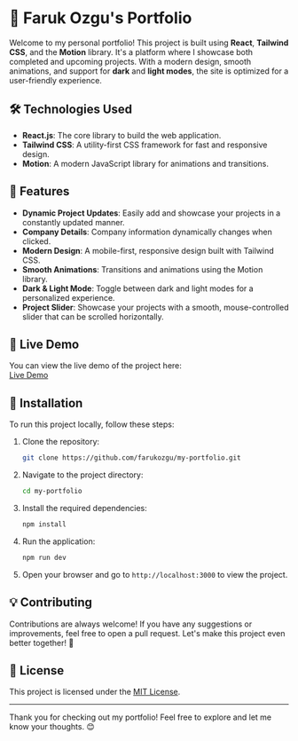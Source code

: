 # 🚀 Faruk Ozgu's Portfolio

Welcome to my personal portfolio! This project is built using **React**, **Tailwind CSS**, and the **Motion** library. It's a platform where I showcase both completed and upcoming projects. With a modern design, smooth animations, and support for **dark** and **light modes**, the site is optimized for a user-friendly experience.

## 🛠 Technologies Used

- **React.js**: The core library to build the web application.
- **Tailwind CSS**: A utility-first CSS framework for fast and responsive design.
- **Motion**: A modern JavaScript library for animations and transitions.

## 🌟 Features

- **Dynamic Project Updates**: Easily add and showcase your projects in a constantly updated manner.
- **Company Details**: Company information dynamically changes when clicked.
- **Modern Design**: A mobile-first, responsive design built with Tailwind CSS.
- **Smooth Animations**: Transitions and animations using the Motion library.
- **Dark & Light Mode**: Toggle between dark and light modes for a personalized experience.
- **Project Slider**: Showcase your projects with a smooth, mouse-controlled slider that can be scrolled horizontally.

## 🚀 Live Demo

You can view the live demo of the project here:  
[Live Demo](https://myportfolio-w-react.vercel.app/)

## 📝 Installation

To run this project locally, follow these steps:

1. Clone the repository:

    ```bash
    git clone https://github.com/farukozgu/my-portfolio.git
    ```

2. Navigate to the project directory:

    ```bash
    cd my-portfolio
    ```

3. Install the required dependencies:

    ```bash
    npm install
    ```

4. Run the application:

    ```bash
    npm run dev
    ```

5. Open your browser and go to `http://localhost:3000` to view the project.

## 💡 Contributing

Contributions are always welcome! If you have any suggestions or improvements, feel free to open a pull request. Let's make this project even better together! 🤝

## 📜 License

This project is licensed under the [MIT License](LICENSE).

---

Thank you for checking out my portfolio! Feel free to explore and let me know your thoughts. 😊
